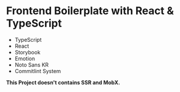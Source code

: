 # Frontend Boilerplate with React & TypeScript

 - TypeScript
 - React
 - Storybook
 - Emotion
 - Noto Sans KR
 - Commitlint System

**This Project doesn't contains SSR and MobX.**
